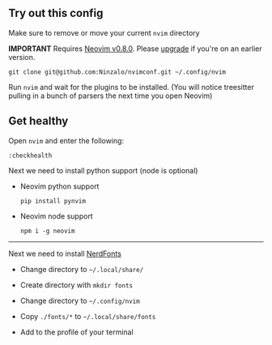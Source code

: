 ## Try out this config

Make sure to remove or move your current `nvim` directory

**IMPORTANT** Requires [Neovim v0.8.0](https://github.com/neovim/neovim/releases). Please [upgrade](#upgrade-to-latest-release) if you're on an earlier version. 
```
git clone git@github.com:Ninzalo/nvimconf.git ~/.config/nvim
```

Run `nvim` and wait for the plugins to be installed. (You will notice treesitter pulling in a bunch of parsers the next time you open Neovim) 

## Get healthy

Open `nvim` and enter the following:

```
:checkhealth
```


Next we need to install python support (node is optional)

- Neovim python support

  ```
  pip install pynvim
  ```

- Neovim node support

  ```
  npm i -g neovim
  ```
---

Next we need to install [NerdFonts](https://www.nerdfonts.com/font-downloads)

- Change directory to `~/.local/share/`

- Create directory with `mkdir fonts`

- Change directory to `~/.config/nvim`

- Copy `./fonts/*` to `~/.local/share/fonts` 

- Add to the profile of your terminal 
